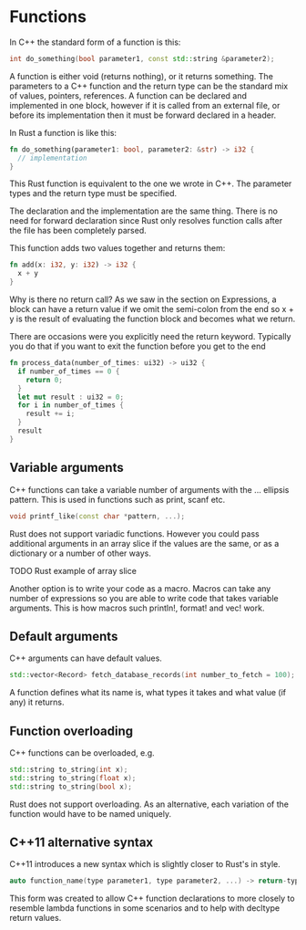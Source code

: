 # Functions

In C++ the standard form of a function is this:

```c++
int do_something(bool parameter1, const std::string &parameter2);
```

A function is either void (returns nothing), or it returns something. The parameters to a C++ function and the return type can be the standard mix of values, pointers, references.  A function can be declared and implemented in one block, however if it is called from an external file, or before its implementation then it must be forward declared in a header.

In Rust a function is like this:

```rust
fn do_something(parameter1: bool, parameter2: &str) -> i32 {
  // implementation
}
```

This Rust function is equivalent to the one we wrote in C++. The parameter types and the return type must be specified.

The declaration and the implementation are the same thing. There is no need for forward declaration since Rust only resolves function calls after the file has been completely parsed.

This function adds two values together and returns them:

```rust
fn add(x: i32, y: i32) -> i32 {
  x + y
}
```

Why is there no return call? As we saw in the section on Expressions, a block can have a return value if we omit the semi-colon from the end so x + y is the result of evaluating the function block and becomes what we return.

There are occasions were you explicitly need the return keyword. Typically you do that if you want to exit the function before you get to the end

```rust
fn process_data(number_of_times: ui32) -> ui32 {
  if number_of_times == 0 {
    return 0;
  }
  let mut result : ui32 = 0;
  for i in number_of_times {
    result += i;
  }
  result
}
```

## Variable arguments

C++ functions can take a variable number of arguments with the ... ellipsis pattern. This is used in functions such as print, scanf etc.

```c++
void printf_like(const char *pattern, ...);
```

Rust does not support variadic functions. However you could pass additional arguments in an array slice if the values are the same, or as a dictionary or a number of other ways.  

TODO Rust example of array slice

Another option is to write your code as a macro. Macros can take any number of expressions so you are able to write code that takes variable arguments. This is how macros such println!, format! and vec! work.

## Default arguments

C++ arguments can have default values.

```c++
std::vector<Record> fetch_database_records(int number_to_fetch = 100);
```

A function defines what its name is, what types it takes and what value (if any) it returns.

## Function overloading

C++ functions can be overloaded, e.g.

```c++
std::string to_string(int x);
std::string to_string(float x);
std::string to_string(bool x);
```

Rust does not support overloading. As an alternative, each variation of the function would have to be named uniquely.

## C++11 alternative syntax

C++11 introduces a new syntax which is slightly closer to Rust's in style.

```c++
auto function_name(type parameter1, type parameter2, ...) -> return-type;
```

This form was created to allow C++ function declarations to more closely to resemble lambda functions in some scenarios and to help with decltype return values.
